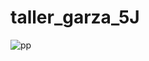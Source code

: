 # taller_garza_5J
![pp](https://github.com/user-attachments/assets/ffeba3b3-f234-493d-a312-ea8cf6057279)
